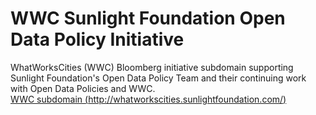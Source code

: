 # WWC Sunlight Foundation Open Data Policy Initiative  
WhatWorksCities (WWC) Bloomberg initiative subdomain supporting Sunlight Foundation's Open Data Policy Team and their continuing work with Open Data Policies and WWC.  
[WWC subdomain (http://whatworkscities.sunlightfoundation.com/)](http://whatworkscities.sunlightfoundation.com/)
